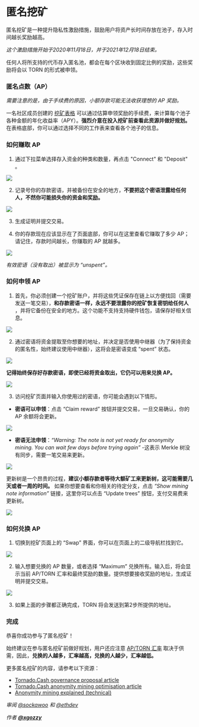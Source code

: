 # 匿名挖矿

匿名挖矿是一种提升隐私性激励措施，鼓励用户将资产长时间存放在池子，存入时间越长奖励越高。

_这个激励措施开始于2020年11月18日，并于2021年12月18日结束。_

任何人将所支持的代币存入匿名池，都会在每个区块收到固定比例的奖励，这些奖励将会以 TORN 的形式被申领。

### 匿名点数（AP）

_需要注意的是，由于手续费的原因，小额存款可能无法收获理想的 AP 奖励。_

一名社区成员创建的 [挖矿表格](https://torn.community/t/anonymity-mining-spreadsheet/720) 可以通过估算申领奖励的手续费，来计算每个池子各种金额的年化收益率（APY）。**强烈介意在投入挖矿前查看此资源并做好规划。** 在表格底部，你可以通过选择不同的工作表来查看各个池子的信息。

### 如何赚取 AP

1. 通过下拉菜单选择存入资金的种类和数量，再点击 "Connect" 和 "Deposit" 。

![](.gitbook/assets/m3fh0gl.png)

2. 记录号你的存款密语，并被备份在安全的地方，**不要把这个密语泄露给任何人，不然你可能损失你的资金和奖励。**

![](.gitbook/assets/vhustru.png)

3. 生成证明并提交交易。

4. 你的存款现在应该显示在了页面底部，你可以在这里查看它赚取了多少 AP；请记住，存款时间越长，你赚取的 AP 就越多。

![](.gitbook/assets/k6juetp.png)

_有效密语（没有取出）被显示为 “unspent”。_

### 如何申领 AP

1. 首先，你必须创建一个挖矿账户，并将这些凭证保存在链上以方便找回（需要发送一笔交易），**和存款密语一样，永远不要泄露你的挖矿恢复密钥给任何人** ，并将它备份在安全的地方。这个功能不支持支持硬件钱包，请保存好相关信息。

![](.gitbook/assets/lskzkgk.png)

2. 通过密语将资金提取至你想要的地址，并决定是否使用中继器（为了保持资金的匿名性，始终建议使用中继器），这将会是密语变成 “spent” 状态。

![](.gitbook/assets/aid86cj.png)

**记得始终保存好存款密语，即使已经将资金取出，它仍可以用来兑换 AP。**

![](.gitbook/assets/bpsqxxr.png)

3. 访问挖矿页面并输入你使用过的密语，你可能会遇到以下情形。

* **密语可以申领**：点击 “Claim reward” 按钮并提交交易，一旦交易确认，你的 AP 余额将会更新。

![](.gitbook/assets/e9jyqhu.png)

 

* **密语无法申领**：_“Warning: The note is not yet ready for anonymity mining. You can wait few days before trying again”_ -这表示 Merkle 树没有同步，需要一笔交易来更新。

![](.gitbook/assets/i6qtr0f.png)

更新树是一个昂贵的过程，**建议小额存款者等待大额矿工来更新树，这可能需要几天或者一周的时间。** 如果你想要查看和你相关的待定分支，点击 _“Show mining note information”_ 链接，这里你可以点击 “Update trees” 按钮，支付交易费来更新树。

![](.gitbook/assets/d8dmxjj.png)

### 如何兑换 AP

1. 切换到挖矿页面上的 “Swap” 界面，你可以在页面上的二级导航栏找到它。

![](.gitbook/assets/ahrjxbq.png)

2. 输入想要兑换的 AP 数量，或者选择 “Maximum” 兑换所有。输入后，将会显示当前 AP/TORN 汇率和最终奖励的数量。提供想要接收奖励的地址，生成证明并提交交易。

![](.gitbook/assets/wo55lao.png)

3. 如果上面的步骤都正确完成，TORN 将会发送到第2步所提供的地址。

### 完成

恭喜你成功参与了匿名挖矿！

始终建议在参与匿名挖矿前做好规划，用户还应注意 [AP/TORN 汇率](https://duneanalytics.com/luckyallocator/Daily-AP-TORN-Rate-v2) 取决于供需，因此，**兑换的人越多，汇率越高，兑换的人越少，汇率越低。** 

更多匿名挖矿的内容，请参考以下资源：

* [Tornado.Cash governance proposal article](https://tornado-cash.medium.com/tornado-cash-governance-proposal-a55c5c7d0703)
* [Tornado.Cash anonymity mining optimisation article](https://tornado-cash.medium.com/gas-price-claimed-anonymity-mining-a-victim-but-now-everyone-can-claim-ap-5441aaa32a1a) 
* [Anonymity mining explained \(technical\)](https://torn.community/t/anonymity-mining-technical-overview/15)

_审阅_ [_@sockawoo_](https://torn.community/u/sockawoo) _和_ [_@ethdev_](https://torn.community/u/ethdev)

_作者_ [_**@xgozzy**_](https://torn.community/u/xgozzy/summary)


